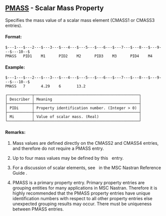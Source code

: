 ## [PMASS](https://help.hexagonmi.com/bundle/MSC_Nastran_2022.4/page/Nastran_Combined_Book/qrg/bulkp/TOC.PMASS.xhtml) - Scalar Mass Property

Specifies the mass value of a scalar mass element (CMASS1 or CMASS3 entries).

#### Format:

```nastran
$---1---$---2---$---3---$---4---$---5---$---6---$---7---$---8---$---9---$---10--$
PMASS   PID1    M1      PID2    M2      PID3    M3      PID4    M4              
```
#### Example:

```nastran
$---1---$---2---$---3---$---4---$---5---$---6---$---7---$---8---$---9---$---10--$
PMASS   7       4.29    6       13.2                                            
```
```text
┌───────────┬───────────────────────────────────────────────┐
│ Describer │ Meaning                                       │
├───────────┼───────────────────────────────────────────────┤
│ PIDi      │ Property identification number. (Integer > 0) │
├───────────┼───────────────────────────────────────────────┤
│ Mi        │ Value of scalar mass. (Real)                  │
└───────────┴───────────────────────────────────────────────┘
```
#### Remarks:

1. Mass values are defined directly on the CMASS2 and CMASS4 entries, and therefore do not require a PMASS entry.

2. Up to four mass values may be defined by this   entry.

3. For a discussion of scalar elements, see    in the  MSC Nastran Reference Guide .

4. PMASS is a primary property entry. Primary property entries are grouping entities for many applications in MSC Nastran. Therefore it is highly recommended that the PMASS property entries have unique identification numbers with respect to all other property entries else unexpected grouping results may occur. There must be uniqueness between PMASS entries.

